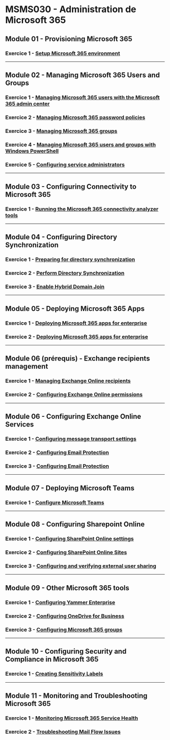 # MSMS030 - Administration de Microsoft 365

## Module 01 - Provisioning Microsoft 365
### Exercice 1 - [Setup Microsoft 365 environment](instructions/L01E1.md)
___
## Module 02 - Managing Microsoft 365 Users and Groups
### Exercice 1 - [Managing Microsoft 365 users with the Microsoft 365 admin center](instructions/L02E1.md)
### Exercice 2 - [Managing Microsoft 365 password policies](instructions/L02E2.md)
### Exercice 3 - [Managing Microsoft 365 groups](instructions/L02E3.md)
### Exercice 4 - [Managing Microsoft 365 users and groups with Windows PowerShell](instructions/L02E4.md#)
### Exercice 5 - [Configuring service administrators](instructions/L02E5.md)
___
## Module 03 - Configuring Connectivity to Microsoft 365
### Exercice 1 - [Running the Microsoft 365 connectivity analyzer tools](instructions/L03E1.md)  
___
## Module 04 - Configuring Directory Synchronization
### Exercice 1 - [Preparing for directory synchronization](instructions/L04E1.md)
### Exercice 2 - [Perform Directory Synchronization](instructions/L04E2.md)
### Exercice 3 - [Enable Hybrid Domain Join](instructions/L04E3.md)
___
## Module 05 - Deploying Microsoft 365 Apps
### Exercice 1 - [Deploying Microsoft 365 apps for enterprise](instructions/L05E1.md)
### Exercice 2 - [Deploying Microsoft 365 apps for enterprise](instructions/L05E2.md)
___
## Module 06 (prérequis) - Exchange recipients management
### Exercice 1 - [Managing Exchange Online recipients](instructions/L06E1.md)
### Exercice 2 - [Configuring Exchange Online permissions](instructions/L06E2.md)
___
## Module 06 - Configuring Exchange Online Services
### Exercice 1 - [Configuring message transport settings](instructions/L07E1.md)
### Exercice 2 - [Configuring Email Protection](instructions/L07E2.md)
### Exercice 3 - [Configuring Email Protection](instructions/L07E3.md)
___
## Module 07 - Deploying Microsoft Teams
### Exercice 1 - [Configure Microsoft Teams](instructions/L08E1.md)
___
## Module 08 - Configuring Sharepoint Online
### Exercice 1 - [Configuring SharePoint Online settings](instructions/L09E1.md)
### Exercice 2 - [Configuring SharePoint Online Sites](instructions/L09E2.md)
### Exercice 3 - [Configuring and verifying external user sharing](instructions/L09E3.md)
___
## Module 09 - Other Microsoft 365 tools
### Exercice 1 - [Configuring Yammer Enterprise](instructions/L10E1.md)
### Exercice 2 - [Configuring OneDrive for Business](instructions/L10E2.md)
### Exercice 3 - [Configuring Microsoft 365 groups](instructions/L10E3.md)
___
## Module 10 - Configuring Security and Compliance in Microsoft 365
### Exercice 1 - [Creating Sensitivity Labels](instructions/L11E1.md)
___
## Module 11 - Monitoring and Troubleshooting Microsoft 365
### Exercice 1 - [Monitoring Microsoft 365 Service Health](instructions/L12E1.md)
### Exercice 2 - [Troubleshooting Mail Flow Issues](instructions/L12E2.md)